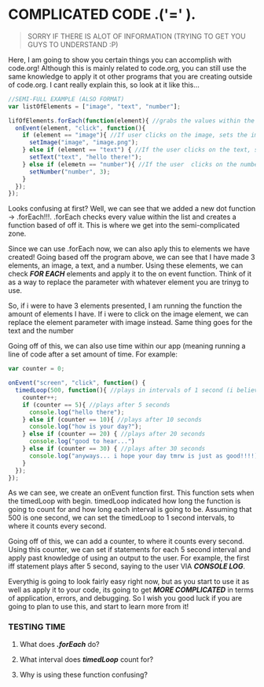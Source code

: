 # COMPLICATED CODE .('=' ).
> SORRY IF THERE IS ALOT OF INFORMATION (TRYING TO GET YOU GUYS TO UNDERSTAND :P)

Here, I am going to show you certain things you can accomplish with code.org! Although this is mainly related to code.org, you can still use the same knowledge to apply it ot other programs that you are creating outside of code.org. I cant really explain this, so look at it like this...
```js
//SEMI-FULL EXAMPLE (ALSO FORMAT) 
var listOfElements = ["image", "text", "number"];

lifOfElements.forEach(function(element){ //grabs the values within the list, using "element" as the parameter
  onEvent(element, "click", function(){
    if (element == "image"){ //If user clicks on the image, sets the image
      setImage("image", "image.png");
    } else if (element == "text") { //If the user clicks on the text, sets the text
      setText("text", "hello there!");
    } else if (elemetn == "number"){ //If the user  clicks on the number, sets the number
      setNumber("number", 3);
    }
  });
});
```
Looks confusing at first? Well, we can see that we added a new dot function -> .forEach!!!. .forEach checks every value within the list and creates a function based of off it. This is where we get into the semi-complicated zone. 

Since we can use .forEach now, we can also aply this to elements we have created! Going based off the program above, we can see that I have made 3 elements, an image, a text, and a number. Using these elements, we can check ***FOR EACH*** elements and apply it to the on event function. Think of it as a way to replace the parameter with whatever element you are trinyg to use. 

So, if i were to have 3 elements presented, I am running the function the amount of elements I have. If i were to click on the image element, we can replace the element parameter with image instead. Same thing goes for the text and the number

Going off of this, we can also use time within our app (meaning running a line of code after a set amount of time. For example:

```js
var counter = 0;

onEvent("screen", "click", function() {
  timedLoop(500, function(){ //plays in intervals of 1 second (i believe)
    counter++;
    if (counter == 5){ //plays after 5 seconds
      console.log("hello there");
    } else if (counter == 10){ //plays after 10 seconds
      console.log("how is your day?");
    } else if (counter == 20) { //plays after 20 seconds 
      console.log("good to hear...")
    } else if (counter == 30) { //plays after 30 seconds
      console.log("anyways... i hope your day tmrw is just as good!!!!);
    }
  });
});
```
As we can see, we create an onEvent function first. This function sets when the timedLoop with begin. timedLoop indicated how long the function is going to count for and how long each interval is going to be. Assuming that 500 is one second, we can set the timedLoop to 1 second intervals, to where it counts every second.

Going off of this, we can add a counter, to where it counts every second. Using this counter, we can set if statements for each 5 second interval and apply past knowledge of using an output to the user. For example, the first iff statement plays after 5 second, saying to the user VIA ***CONSOLE LOG***.

Everythig is going to look fairly easy right now, but as you start to use it as well as apply it to your code, its going to get ***MORE COMPLICATED*** in terms of application, errors, and debugging. So I wish you good luck if you are going to plan to use this, and start to learn more from it!

### TESTING TIME

1) What does ***.forEach*** do?

2) What interval does ***timedLoop*** count for?

3) Why is using these function confusing?
